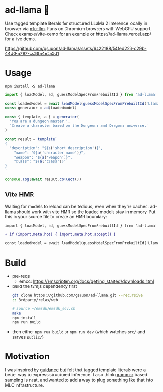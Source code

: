 # ad-llama 🦙

Use tagged template literals for structured LLaMa 2 inference locally in browser via [mlc-llm](https://github.com/mlc-ai/mlc-llm). Runs on Chromium browsers with WebGPU support. Check [example/vite-demo](./example/vite-demo) for an example or https://ad-llama.vercel.app/ for a live demo.

https://github.com/gsuuon/ad-llama/assets/6422188/54fed226-c29b-44d6-a797-cc39a4e5a5d1

# Usage
`npm install -S ad-llama`

```javascript
import { loadModel, ad, guessModelSpecFromPrebuiltId } from 'ad-llama'

const loadedModel = await loadModel(guessModelSpecFromPrebuiltId('Llama-2-7b-chat-hf-q4f32_1'))
const generator = ad(loadedModel)

const { template, a } = generator(
  'You are a dungeon master.',
  'Create a character based on the Dungeons and Dragons universe.'
)

const result = template`
{
  "description": "${a('short description')}",
    "name": "${a('character name')}",
    "weapon": "${a('weapon')}",
    "class": "${a('class')}"
}
`

console.log(await result.collect())
```

## Vite HMR
Waiting for models to reload can be tedious, even when they're cached. ad-llama should work with vite HMR so the loaded models stay in memory. Put this in your source file to create an HMR boundary:
```diff
import { loadModel, ad, guessModelSpecFromPrebuiltId } from 'ad-llama'

+ if (import.meta.hot) { import.meta.hot.accept() }

const loadedModel = await loadModel(guessModelSpecFromPrebuiltId('Llama-2-7b-chat-hf-q4f32_1'))
```


# Build
- pre-reqs
  - emcc: https://emscripten.org/docs/getting_started/downloads.html
- build the tvmjs dependency first
  ```bash
  git clone https://github.com/gsuuon/ad-llama.git --recursive
  cd 3rdparty/relax/web

  # source ~/emsdk/emsdk_env.sh
  make
  npm install
  npm run build
  ```
- then either `npm run build` or `npm run dev` (which watches `src/` and serves `public/`)

# Motivation
I was inspired by [guidance](https://github.com/microsoft/guidance) but felt that tagged template literals were a better way to express structured inference. I also think [grammar](https://github.com/ggerganov/llama.cpp/pull/1773) based sampling is neat, and wanted to add a way to plug something like that into MLC infrastructure.

